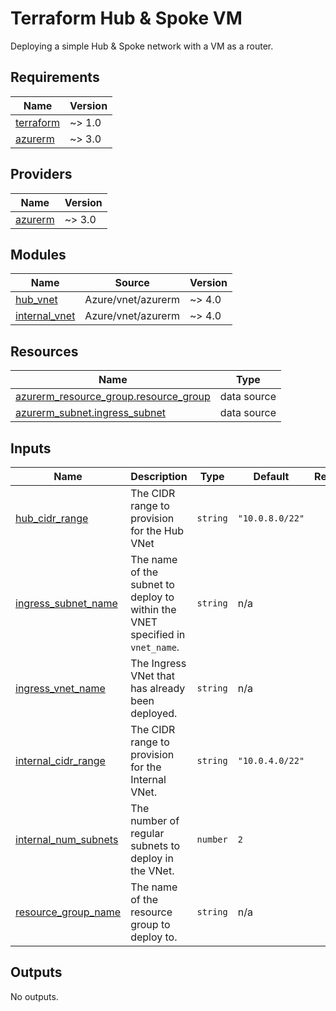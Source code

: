 # Terraform Hub & Spoke VM

Deploying a simple Hub & Spoke network with a VM as a router.

<!-- BEGINNING OF PRE-COMMIT-TERRAFORM DOCS HOOK -->
## Requirements

| Name | Version |
|------|---------|
| <a name="requirement_terraform"></a> [terraform](#requirement\_terraform) | ~> 1.0 |
| <a name="requirement_azurerm"></a> [azurerm](#requirement\_azurerm) | ~> 3.0 |

## Providers

| Name | Version |
|------|---------|
| <a name="provider_azurerm"></a> [azurerm](#provider\_azurerm) | ~> 3.0 |

## Modules

| Name | Source | Version |
|------|--------|---------|
| <a name="module_hub_vnet"></a> [hub\_vnet](#module\_hub\_vnet) | Azure/vnet/azurerm | ~> 4.0 |
| <a name="module_internal_vnet"></a> [internal\_vnet](#module\_internal\_vnet) | Azure/vnet/azurerm | ~> 4.0 |

## Resources

| Name | Type |
|------|------|
| [azurerm_resource_group.resource_group](https://registry.terraform.io/providers/hashicorp/azurerm/latest/docs/data-sources/resource_group) | data source |
| [azurerm_subnet.ingress_subnet](https://registry.terraform.io/providers/hashicorp/azurerm/latest/docs/data-sources/subnet) | data source |

## Inputs

| Name | Description | Type | Default | Required |
|------|-------------|------|---------|:--------:|
| <a name="input_hub_cidr_range"></a> [hub\_cidr\_range](#input\_hub\_cidr\_range) | The CIDR range to provision for the Hub VNet | `string` | `"10.0.8.0/22"` | no |
| <a name="input_ingress_subnet_name"></a> [ingress\_subnet\_name](#input\_ingress\_subnet\_name) | The name of the subnet to deploy to within the VNET specified in `vnet_name`. | `string` | n/a | yes |
| <a name="input_ingress_vnet_name"></a> [ingress\_vnet\_name](#input\_ingress\_vnet\_name) | The Ingress VNet that has already been deployed. | `string` | n/a | yes |
| <a name="input_internal_cidr_range"></a> [internal\_cidr\_range](#input\_internal\_cidr\_range) | The CIDR range to provision for the Internal VNet. | `string` | `"10.0.4.0/22"` | no |
| <a name="input_internal_num_subnets"></a> [internal\_num\_subnets](#input\_internal\_num\_subnets) | The number of regular subnets to deploy in the VNet. | `number` | `2` | no |
| <a name="input_resource_group_name"></a> [resource\_group\_name](#input\_resource\_group\_name) | The name of the resource group to deploy to. | `string` | n/a | yes |

## Outputs

No outputs.
<!-- END OF PRE-COMMIT-TERRAFORM DOCS HOOK -->
